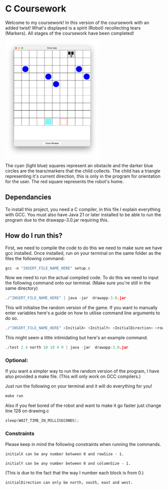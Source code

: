 # C Coursework

Welcome to my coursework! In this version of the coursework with an added twist! What's displayed is a spirit (Robot) recollecting tears (Markers). All stages of the coursework have been completed!

<img src="final_screenshot.png" width="300" height="375">

The cyan (light blue) squares represent an obstacle and the darker blue circles are the tears/markers that the child collects. The child has a triangle representing it's current direction, this is only in the program for orientation for the user. The red square represents the robot's home.

## Dependancies

To install this project, you need a C compiler, in this file I explain everything with GCC. You must also have Java 21 or later installed to be able to run the program due to the drawapp-3.0.jar requiring this.

## How do I run this?
First, we need to compile the code to do this we need to make sure we have gcc installed. Once installed, run on your terminal on the same folder as the files the following command:

```c
gcc -o "INSERT_FILE_NAME_HERE" setup.c
```
Now we need to run the actual compiled code. To do this we need to input the following command onto our terminal. (Make sure you're still in the same directory)
```c
./"INSERT_FILE_NAME_HERE" | java -jar  drawapp-3.0.jar
```
This will initialise the random version of the game. If you want to manually enter variables here's a guide on how to utilise command line arguments to do so.
```c
./"INSERT_FILE_NAME_HERE" <InitialX> <InitialY> <InitialDirection> <rowSize> <columnSize> <numberoftargets> <numberofobstacles> | java -jar  drawapp-3.0.jar
```

This might seem a little intimidating but here's an example command.

```c
./test 2 4 north 10 10 4 9 | java -jar  drawapp-3.0.jar
```


### Optional:

If you want a simpler way to run the random version of the program, I have also provided a make file. (This will only work on GCC compilers.)

Just run the following on your terminal and it will do everything for you!
```c
make run
```

Also if you feel bored of the robot and want to make it go faster just change line 128 on drawing.c

```c
sleep(WAIT_TIME_IN_MILLISECONDS);
```
### Constraints

Please keep in mind the following constraints when running the commands.
```
initialX can be any number between 0 and rowSize - 1.
```
```
initialY can be any number between 0 and columnSize - 1.
```
(This is due to the fact that the way I number each block is from 0.)
```
initialDirection can only be north, south, east and west.
```

